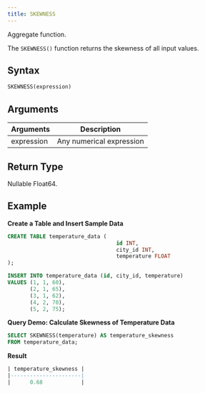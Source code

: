 ```yaml
---
title: SKEWNESS
---
```


Aggregate function.

The `SKEWNESS()` function returns the skewness of all input values.

## Syntax

```sql
SKEWNESS(expression)
```

## Arguments

| Arguments   | Description                     |
| ----------- | -----------                     |
| expression  | Any numerical expression        |

## Return Type

Nullable Float64.

## Example

**Create a Table and Insert Sample Data**
```sql
CREATE TABLE temperature_data (
                                  id INT,
                                  city_id INT,
                                  temperature FLOAT
);

INSERT INTO temperature_data (id, city_id, temperature)
VALUES (1, 1, 60),
       (2, 1, 65),
       (3, 1, 62),
       (4, 2, 70),
       (5, 2, 75);
```

**Query Demo: Calculate Skewness of Temperature Data**

```sql
SELECT SKEWNESS(temperature) AS temperature_skewness
FROM temperature_data;
```

**Result**
```sql
| temperature_skewness |
|----------------------|
|      0.68            |
```



